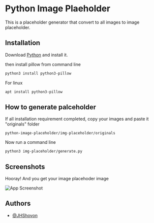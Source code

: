 
# Python Image Plaeholder

This is a placeholder generator that convert to all images to image placeholder.


## Installation


Download [Python](https://www.python.org/downloads/) and install it.

then install pillow from command line

```bash
python3 install python3-pillow
```
For linux
```bash
apt install python3-pillow
```
## How to generate palceholder
If all installation requirement completed, copy your images and paste it "originals" folder
```
python-image-placeholder/img-placeholder/originals
```
Now run a command line
```bash
python3 img-placeholder/generate.py
```
## Screenshots

Hooray! And you get your image placehoder image

![App Screenshot](https://via.placeholder.com/468x300?text=App+Screenshot+Here)


## Authors

- [@JHShovon](https://github.com/JHShovon)

